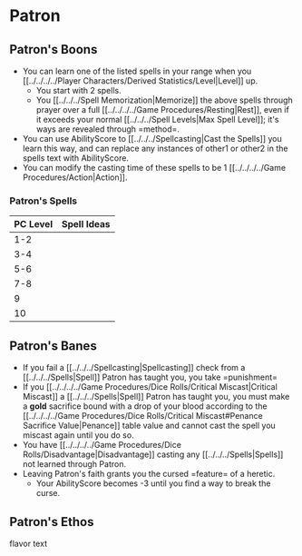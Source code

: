 # Patron

## Patron's Boons
- You can learn one of the listed spells in your range when you [[../../../../Player Characters/Derived Statistics/Level|Level]] up.
	- You start with 2 spells.
	- You [[../../../Spell Memorization|Memorize]] the above spells through prayer over a full [[../../../../Game Procedures/Resting|Rest]], even if it exceeds your normal [[../../../Spell Levels|Max Spell Level]]; it's ways are revealed through =method=.
- You can use AbilityScore to [[../../../Spellcasting\|Cast the Spells]] you learn this way, and can replace any instances of other1 or other2 in the spells text with AbilityScore.
- You can modify the casting time of these spells to be 1 [[../../../../Game Procedures/Action\|Action]].
### Patron's Spells
| PC Level | Spell Ideas |
| -------- | ----------- |
| 1-2      |             |
| 3-4      |             |
| 5-6      |             |
| 7-8      |             |
| 9        |             |
| 10       |             |
## Patron's Banes
- If you fail a [[../../../Spellcasting\|Spellcasting]] check from a [[../../../Spells|Spell]] Patron has taught you, you take =punishment=
- If you [[../../../../Game Procedures/Dice Rolls/Critical Miscast|Critical Miscast]] a [[../../../Spells|Spell]] Patron has taught you, you must make a **gold** sacrifice bound with a drop of your blood according to the [[../../../../Game Procedures/Dice Rolls/Critical Miscast#Penance Sacrifice Value|Penance]] table value and cannot cast the spell you miscast again until you do so.
- You have [[../../../../Game Procedures/Dice Rolls/Disadvantage|Disadvantage]] casting any [[../../../Spells|Spells]] not learned through Patron.
- Leaving Patron's faith grants you the cursed =feature= of a heretic.
	- Your AbilityScore becomes -3 until you find a way to break the curse.
## Patron's Ethos
flavor text